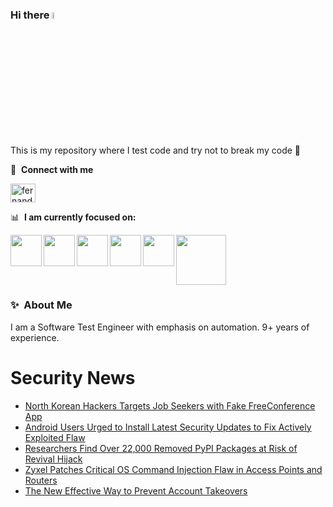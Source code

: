 ### Hi there <a href="https://www.gautamkrishnar.com/"><img src="https://media.giphy.com/media/hvRJCLFzcasrR4ia7z/giphy.gif" width="5%"></a>
This is my repository where I test code and try not to break my code :rofl:

🔗 &nbsp;**Connect with me**
<p align="left">
<a href="https://linkedin.com/in/fernandorlcruz" target="blank"><img align="center" src="https://raw.githubusercontent.com/rahuldkjain/github-profile-readme-generator/master/src/images/icons/Social/linked-in-alt.svg" alt="fernando cruz" height="30" width="40" /></a>
  
📊 &nbsp;**I am currently focused on:**

<img align="left" width='50' height='50' src="https://cdn.jsdelivr.net/gh/devicons/devicon/icons/python/python-original-wordmark.svg" />
<img align="left" width='50' height='50' src="https://cdn.jsdelivr.net/gh/devicons/devicon/icons/csharp/csharp-original.svg" />
<img align="left" width='50' height='50' src="https://cdn.jsdelivr.net/gh/devicons/devicon/icons/jenkins/jenkins-original.svg" />
<img align="left" width='50' height='50' src="https://specflow.org/wp-content/uploads/2021/05/SpecFlow-Icon.png" />
<img align="left" width='50' height='50' src="https://www.svgrepo.com/show/306098/githubactions.svg" />
<img width='80' height='80' src="https://cdn2.vectorstock.com/i/1000x1000/64/81/security-testing-concept-icon-safety-audit-key-vector-29166481.jpg" />
          
          
  
### ✨&nbsp; About Me

I am a Software Test Engineer with emphasis on automation. 9+ years of experience.

# Security News
<!-- BLOG-POST-LIST:START -->
- [North Korean Hackers Targets Job Seekers with Fake FreeConference App](https://thehackernews.com/2024/09/north-korean-hackers-targets-job.html)
- [Android Users Urged to Install Latest Security Updates to Fix Actively Exploited Flaw](https://thehackernews.com/2024/09/google-confirms-cve-2024-32896.html)
- [Researchers Find Over 22,000 Removed PyPI Packages at Risk of Revival Hijack](https://thehackernews.com/2024/09/hackers-hijack-22000-removed-pypi.html)
- [Zyxel Patches Critical OS Command Injection Flaw in Access Points and Routers](https://thehackernews.com/2024/09/zyxel-patches-critical-os-command.html)
- [The New Effective Way to Prevent Account Takeovers](https://thehackernews.com/2024/09/the-new-effective-way-to-prevent.html)
<!-- BLOG-POST-LIST:END -->
